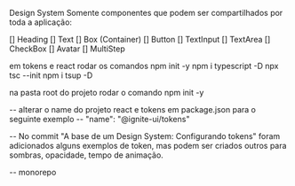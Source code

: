 Design System
Somente componentes que podem ser compartilhados por toda a aplicação:

[] Heading
[] Text
[] Box (Container)
[] Button
[] TextInput
[] TextArea
[] CheckBox
[] Avatar
[] MultiStep

em tokens e react rodar os comandos
npm init -y
npm i typescript -D
npx tsc --init
npm i tsup -D

na pasta root do projeto rodar o comando
npm init -y

-- alterar o name do projeto react e tokens em package.json para o seguinte exemplo
-- "name": "@ignite-ui/tokens"

-- No commit "A base de um Design System: Configurando tokens" foram adicionados alguns exemplos de token, mas podem ser criados outros para sombras, opacidade, tempo de animação.

-- monorepo
